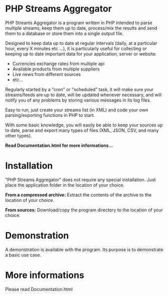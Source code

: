 # PHP Streams Aggregator
PHP Streams Aggregator is a program written in PHP intended to parse multiple streams, keep them up to date, process/mix the results and send them to a database or store them into a single output file.

Designed to keep data up to date at regular intervals (daily, at a particular hour, every X minutes etc ...), it is particularly useful for collecting or keeping up to date important data for your application, server or website:
* Currencies exchange rates from multiple api
* Available products from multiple suppliers
* Live news from different sources
* etc...

Regularly started by a "cron" or "scheduled" task, it will make sure your streams/feeds are up to date, will be updated whenever necessary, and will notify you of any problems by storing various messages in its log files.

Easy to run, just create your streams list (in XML) and code your own parsing/exporting functions in PHP to start.

With some basic knowledge, you will easily be able to keep your sources up to date, parse and export many types of files (XML, JSON, CSV, and many other types).

**Read Documentation.html for more informations...**

# Installation
"PHP Streams Aggregator" does not require any special installation. Just place the application folder in the location of your choice.

**From a compressed archive:** Extract the contents of the archive to the location of your choice.

**From sources:** Download/copy the program directory to the location of your choice.

# Demonstration
A demonstration is available with the program. Its purpose is to demonstrate a basic use case.

# More informations
Please read Documentation.html
